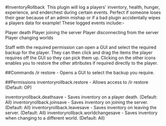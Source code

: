 #InventoryRollback
​
This plugin will log a players' inventory, health, hunger, experience, and enderchest during certain events. Perfect if someone loses their gear because of an admin mishap or if a bad plugin accidentally wipes a players data for example! These logged events include:-

  Player death
  Player joining the server
  Player disconnecting from the server
  Player changing worlds
  
Staff with the required permission can open a GUI and select the required backup for the player. They can then click and drag the items the player requires off the GUI so they can pick them up. Clicking on the other icons enables you to restore the other attributes if required directly to the player.

##Commands
/ir restore <PLAYER> - Opens a GUI to select the backup you require.

##Permissions
inventoryrollback.restore - Allows access to /ir restore (Default: OP)

inventoryrollback.deathsave - Saves inventory on a player death. (Default: All)
inventoryrollback.joinsave - Saves inventory on joining the server. (Default: All)
inventoryrollback.leavesave - Saves inventory on leaving the server. (Default: All)
inventoryrollback.worldchangesave - Saves inventory when changing to a different world. (Default: All)